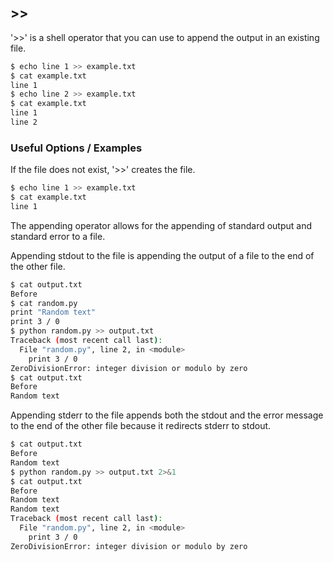 ---
---

\>\>
-----

'>>' is a shell operator that you can use to append the output in an existing file.

~~~ bash
$ echo line 1 >> example.txt
$ cat example.txt
line 1
$ echo line 2 >> example.txt
$ cat example.txt
line 1
line 2
~~~

<!--more-->

### Useful Options / Examples

If the file does not exist, '>>' creates the file.

~~~ bash
$ echo line 1 >> example.txt
$ cat example.txt
line 1
~~~

The appending operator allows for the appending of standard output and standard error to a file.

Appending stdout to the file is appending the output of a file to the end of the other file.

~~~ bash
$ cat output.txt
Before
$ cat random.py
print "Random text"
print 3 / 0
$ python random.py >> output.txt
Traceback (most recent call last):
  File "random.py", line 2, in <module>
    print 3 / 0
ZeroDivisionError: integer division or modulo by zero
$ cat output.txt
Before
Random text
~~~

Appending stderr to the file appends both the stdout and the error message to the end of the other file because it redirects stderr to stdout.
 

~~~ bash
$ cat output.txt
Before
Random text
$ python random.py >> output.txt 2>&1
$ cat output.txt
Before
Random text
Random text
Traceback (most recent call last):
  File "random.py", line 2, in <module>
    print 3 / 0
ZeroDivisionError: integer division or modulo by zero
~~~

